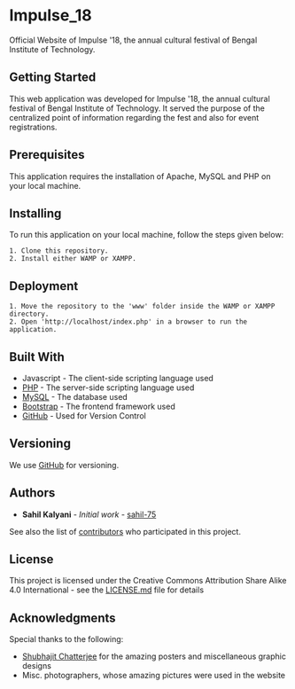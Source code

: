 # Impulse_18
Official Website of Impulse '18, the annual cultural festival of Bengal Institute of Technology.


## Getting Started
This web application was developed for Impulse '18, the annual cultural festival of Bengal Institute of Technology. It served the purpose of the centralized point of information regarding the fest and also for event registrations.


## Prerequisites
This application requires the installation of Apache, MySQL and PHP on your local machine.


## Installing
To run this application on your local machine, follow the steps given below:
```
1. Clone this repository.
2. Install either WAMP or XAMPP.
```


## Deployment
```
1. Move the repository to the 'www' folder inside the WAMP or XAMPP directory.
2. Open 'http://localhost/index.php' in a browser to run the application.
```


## Built With
* Javascript - The client-side scripting language used
* [PHP](http://www.php.net/) - The server-side scripting language used
* [MySQL](https://www.mysql.com/) - The database used
* [Bootstrap](https://getbootstrap.com/) - The frontend framework used
* [GitHub](https://github.com/) - Used for Version Control


## Versioning
We use [GitHub](https://github.com/) for versioning.


## Authors
* **Sahil Kalyani** - *Initial work* - [sahil-75](https://github.com/sahil-75)

See also the list of [contributors](https://github.com/sahil-75/Impulse_18/graphs/contributors) who participated in this project.


## License
This project is licensed under the Creative Commons Attribution Share Alike 4.0 International - see the [LICENSE.md](LICENSE) file for details


## Acknowledgments
Special thanks to the following:
* [Shubhajit Chatterjee](https://github.com/shubhajit01) for the amazing posters and miscellaneous graphic designs
* Misc. photographers, whose amazing pictures were used in the website
